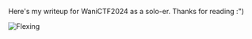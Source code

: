 Here's my writeup for WaniCTF2024 as a solo-er. Thanks for reading :")

![Flexing](https://github.com/OceanTran999/WaniCTF2024/assets/100577019/1ccb057c-c0f4-4dea-94e7-b0c2a609bd81)
